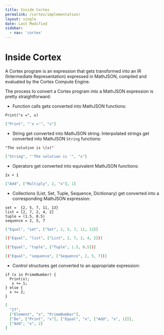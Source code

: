 ```yaml
---
title: Inside Cortex
permalink: /cortex/implementation/
layout: single
date: Last Modified
sidebar:
  - nav: 'cortex'
---
```


<script type='module'>
    import {renderMathInDocument} from '//unpkg.com/mathlive/dist/mathlive.min.mjs';
    renderMathInDocument({ 
      renderAccessibleContent: false,
      TeX: { 
        delimiters: {
          inline: [['\\(', '\\)']],
          display: [ ['$$', '$$'], ['\\[', '\\]']],
        },
        processEnvironments : false 
      },
      asciiMath: null,
    });
</script>

# Inside Cortex

A Cortex program is an expression that gets transformed into an IR (Intermediate
Representation) expressed in MathJSON, compiled and evaluated by the Cortex
Compute Engine.

The process to convert a Cortex program into a MathJSON expression is pretty
straightforward:

- Function calls gets converted into MathJSON functions:

```cortex
Print("x =", x)
```

```json
["Print", "'x ='", "x"]
```

- String get converted into MathJSON string. Interpolated strings get converted
  into MathJSON `String` functions:

```cortex
"The solution is \(x)"
```

```json
["String", "'The solution is '", "x"]
```

- Operators get converted into equivalent MathJSON functions:

```cortex
2x + 1
```

```json
["Add", ["Multiply", 2, "x"], 1]
```

- Collections (List, Set, Tuple, Sequence, Dicitionary) get converted into a
  corresponding MathJSON expression:

```cortex
set =  {2, 5, 7, 11, 13}
list = [2, 7, 2, 4, 2]
tuple = (1.5, 0.5)
sequence = 2, 5, 7
```

```json
["Equal", "set", ["Set", 2, 5, 7, 11, 13]]
```

```json
[("Equal", "list", ["List", 2, 7, 2, 4, 2])]
```

```json
[("Equal", "tuple", ["Tuple", 1.5, 0.5])]
```

```json
[("Equal", "sequence", ["Sequence", 2, 5, 7])]
```

- Control structures get converted to an appropriate expression:

```cortex
if (x in PrimeNumber) {
  Print(x);
   x += 1;
} else {
  x += 2;
}
```

```json
[
  "If",
  ["Element", "x", "PrimeNumber"],
  ["Do", ["Print", "x"], ["Equal", "x", ["Add", "x", 1]]],
  ["Add", "x", 2]
]
```
